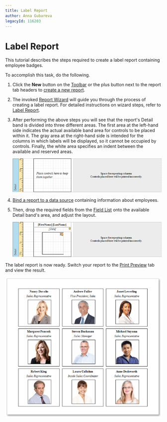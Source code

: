 ```yaml
---
title: Label Report
author: Anna Gubareva
legacyId: 116203
---
```

# Label Report
This tutorial describes the steps required to create a label report containing employee badges.

To accomplish this task, do the following.
1. Click the **New** button on the [Toolbar](../interface-elements/toolbar.md) or the plus button next to the report tab headers to [create a new report](../creating-reports/basic-operations/create-a-new-report.md).
2. The invoked [Report Wizard](../report-wizard.md) will guide you through the process of creating a label report. For detailed instructions on wizard steps, refer to [Label Report](../report-wizard/label-report.md).
3. After performing the above steps you will see that the report's Detail band is divided into three different areas. The first area at the left-hand side indicates the actual available band area for controls to be placed within it. The gray area at the right-hand side is intended for the columns in which labels will be displayed, so it cannot be occupied by controls. Finally, the white area specifies an indent between the available and reserved areas.
	
	![EUD_WpfReportDersigner_LabelReport_1](../../../../images/img123515.png)
4. [Bind a report to a data source](../creating-reports/providing-data/binding-a-report-to-data.md) containing information about employees.
5. Then, drop the required fields from the [Field List](../interface-elements/field-list.md) onto the available Detail band's area, and adjust the layout.
	
	![EUD_WpfReportDersigner_LabelReport_2](../../../../images/img123516.png)

The label report is now ready. Switch your report to the [Print Preview](../document-preview.md) tab and view the result.

![EUD_WpfReportDersigner_LabelReport_Result](../../../../images/img123517.png)